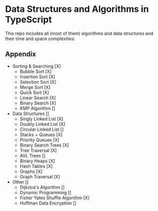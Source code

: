 # Data Structures and Algorithms in TypeScript

This repo includes all (most of them) algorithms and data structures and their time and space complexities.

## Appendix

- Sorting & Searching [X]
  - Bubble Sort [X]
  - Insertion Sort [X]
  - Selection Sort [X]
  - Merge Sort [X]
  - Quick Sort [X]
  - Linear Search [X]
  - Binary Search [X]
  - KMP Algorithm []
- Data Structures []
  - Singly Linked List [X]
  - Doubly Linked List [X]
  - Circular Linked List []
  - Stacks + Queues [X]
  - Priority Queues [X]
  - Binary Search Trees [X]
  - Tree Traversal [X]
  - AVL Trees []
  - Binary Heaps [X]
  - Hash Tables [X]
  - Graphs [X]
  - Graph Traversal [X]
- Other []
  - Dijkstra's Algorithm []
  - Dynamic Programming []
  - Fisher Yates Shuffle Algorithm [X]
  - Huffman Data Encryption []
